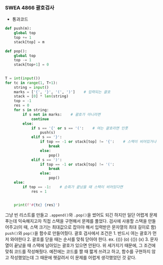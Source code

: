### SWEA 4866 괄호검사
- 통과코드
```python
def push(m):  
    global top  
    top += 1  
    stack[top] = m  
  
def pop():  
    global top  
    top -= 1  
    stack[top+1] = 0  
  
  
T = int(input())  
for tc in range(1, T+1):  
    string = input()  
    marks = ['{', '}', '(', ')']    # 입력되는 괄호  
    stack = [0] * len(string)  
    top = -1  
    res = 0  
    for s in string:  
        if s not in marks:    # 괄호가 아니라면  
            continue  
        else:  
            if s == '{' or s == '(':    # 여는 괄호라면 인풋  
                push(s)  
            elif s == '}':  
                if top == -1 or stack[top] != '{':    # 스택이 비어있거나 짝이 안맞는 경우  
                    break  
                else:  
                    pop()  
            elif s == ')':  
                if top == -1 or stack[top] != '(':  
                    break  
                else:  
                    pop()  
    else:  
        if top == -1:    # 순회가 끝났을 때 스택이 비어있다면  
            res = 1  
  
  
    print(f'#{tc} {res}')
```
그냥 빈 리스트를 만들고 `.append()`와 `.pop()`을 썼어도 되긴 하지만 일단 어렵게 문제 푸는데 익숙해지고자 직접 스택을 구현해서 문제를 풀었다. 검사에 사용할 스택을 만들어주고(이 때, 스택 크기는 최대값으로 잡아야 해서 입력받은 문자열의 최대 길이로 함) `push()`와 `pop()`을 함수로 만들어줬다.
괄호 검사에서 조건은 1. 반드시 여는 괄호가 먼저 와야한다 2. 괄호를 닫을 때는 순서를 맞춰 닫아야 한다. ex. {()} (o) {(}) (x) 3. 문자열이 끝났을 때 스택에 남아있는 괄호가 있으면 안된다. 위 세가지기 때문에, 그 조건에 맞춰 코드를 작성해줬다. 예전에는 코드를 짤 때 짧게 쓰려고 하고, 함수를 구현하지 않고 작성했었는데 그 때문에 헷갈려서 이 문제를 어렵게 생각했었던 것 같다.